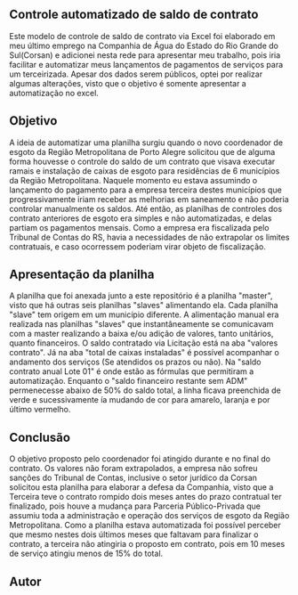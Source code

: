## Controle automatizado de saldo de contrato
Este modelo de controle de saldo de contrato via Excel foi elaborado em meu último emprego na Companhia de Água do Estado do Rio Grande do Sul(Corsan) e adicionei nesta rede para apresentar meu trabalho, pois iria facilitar e automatizar meus lançamentos de pagamentos de serviços para um terceirizada. Apesar dos dados serem públicos, optei por realizar algumas alterações, visto que o objetivo é somente apresentar a automatização no excel.

## Objetivo

A ideia de automatizar uma planilha surgiu quando o novo coordenador de esgoto da Região Metropolitana de Porto Alegre solicitou que de alguma forma houvesse o controle do saldo de um contrato  que visava executar ramais e instalação de caixas de esgoto para residências de 6 municípios da Região Metropolitana. Naquele momento eu estava assumindo o lançamento do pagamento para a empresa terceira destes municípios que progressivamente iriam receber as melhorias em saneamento e não poderia controlar manualmente os saldos. Até então, as planilhas de controles dos contrato anteriores de esgoto era simples e não automatizadas, e delas partiam os pagamentos mensais. Como a empresa era fiscalizada pelo Tribunal de Contas do RS, havia a necessidades de não extrapolar os limites contratuais, e caso ocorressem poderiam virar objeto de fiscalização. 


## Apresentação da planilha

A planilha que foi anexada junto a este repositório é a planilha "master", visto que há outras seis planilhas "slaves" alimentando ela. Cada planilha "slave" tem origem em um município diferente. A alimentação manual era realizada nas planilhas "slaves" que instantâneamente se comunicavam com a master realizando a baixa e/ou adição de valores, tanto unitários, quanto financeiros. O saldo contratado via Licitação está na aba "valores contrato". Já na aba "total de caixas instaladas" é possível acompanhar o andamento dos serviços (Se atendidos os prazos ou não). Na "saldo contrato anual Lote 01" é onde estão as fórmulas que permitiram a automatização. Enquanto o "saldo financeiro restante sem ADM" permenecesse abaixo de 50% do saldo total, a linha ficava preenchida de verde e sucessivamente ía mudando de cor para amarelo, laranja e por último vermelho.  

## Conclusão

O objetivo proposto pelo coordenador foi atingido durante e no final do contrato. Os valores não foram extrapolados, a empresa não sofreu sanções do Tribunal de Contas, inclusive o setor jurídico da Corsan solicitou esta planilha para elaborar a defesa da Companhia, visto que a Terceira teve o contrato rompido dois meses antes do prazo contratual ter finalizado, pois houve a mudança para Parceria Público-Privada que assumiu toda a administração e operação dos serviços de esgoto da Região Metropolitana. Como a planilha estava automatizada foi possível perceber que mesmo nestes dois últimos meses que faltavam para finalizar o contrato, a terceira não atingiria o proposto em contrato, pois em 10 meses de serviço atingiu menos de 15% do total.

## Autor





